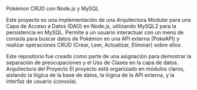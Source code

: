 Pokémon CRUD con Node.js y MySQL

Este proyecto es una implementación de una Arquitectura Modular para una Capa de Acceso a Datos (DAO) en Node.js, utilizando MySQL2 para la persistencia en MySQL. Permite a un usuario interactuar con un menú de consola para buscar datos de Pokémon en una API externa (PokeAPI) y realizar operaciones CRUD (Crear, Leer, Actualizar, Eliminar) sobre ellos.

Este repositorio fue creado como parte de una asignación para demostrar la separación de preocupaciones y el Uso de Clases en la capa de datos.
Arquitectura del Proyecto
El proyecto está organizado en módulos claros, aislando la lógica de la base de datos, la lógica de la API externa, y la interfaz de usuario (consola).